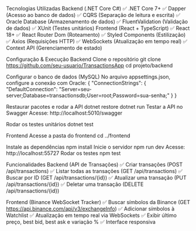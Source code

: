 Tecnologias Utilizadas
Backend (.NET Core C#)
✅ .NET Core 7+
✅ Dapper (Acesso ao banco de dados)
✅ CQRS (Separação de leitura e escrita)
✅ Oracle Database (Armazenamento de dados)
✅ FluentValidation (Validação de dados)
✅ XUnit (Testes unitários)
Frontend (React + TypeScript)
✅ React 18+
✅ React Router Dom (Roteamento)
✅ Styled Components (Estilização)
✅ Axios (Requisições HTTP)
✅ WebSockets (Atualização em tempo real)
✅ Context API (Gerenciamento de estado)

Configuração & Execução
Backend
Clone o repositório
git clone https://github.com/seu-usuario/TransactionsApp
cd projeto/backend

Configurar o banco de dados (MySQL)
No arquivo appsettings.json, configure a conexão com Oracle:
{
  "ConnectionStrings": {
    "DefaultConnection": "Server=seu-server;Database=transactionsdb;User=root;Password=sua-senha;"
  }
}

Restaurar pacotes e rodar a API
dotnet restore
dotnet run
Testar a API no Swagger
Acesse: http://localhost:5010/swagger

Rodar os testes unitários
dotnet test

Frontend
Acesse a pasta do frontend
cd ../frontend

Instale as dependências
npm install
Inicie o servidor
npm run dev
Acesse: http://localhost:55727
Rodar os testes
npm test

Funcionalidades
Backend (API de Transações)
✅ Criar transações (POST /api/transactions)
✅ Listar todas as transações (GET /api/transactions)
✅ Buscar por ID (GET /api/transactions/{id})
✅ Atualizar uma transação (PUT /api/transactions/{id})
✅ Deletar uma transação (DELETE /api/transactions/{id})

Frontend (Binance WebSocket Tracker)
✅ Buscar símbolos da Binance (GET https://api.binance.com/api/v3/exchangeInfo)
✅ Adicionar símbolos à Watchlist
✅ Atualização em tempo real via WebSockets
✅ Exibir último preço, best bid, best ask e variação %
✅ Interface responsiva
